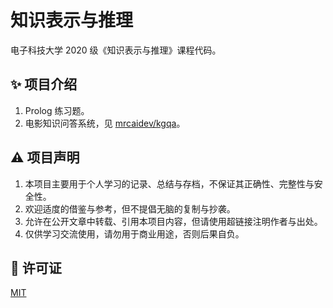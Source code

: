 # 知识表示与推理

电子科技大学 2020 级《知识表示与推理》课程代码。

## ✨ 项目介绍

1. Prolog 练习题。
2. 电影知识问答系统，见 [mrcaidev/kgqa](https://github.com/mrcaidev/kgqa)。

## ⚠️ 项目声明

1. 本项目主要用于个人学习的记录、总结与存档，不保证其正确性、完整性与安全性。
2. 欢迎适度的借鉴与参考，但不提倡无脑的复制与抄袭。
3. 允许在公开文章中转载、引用本项目内容，但请使用超链接注明作者与出处。
4. 仅供学习交流使用，请勿用于商业用途，否则后果自负。

## 📜 许可证

[MIT](LICENSE)
